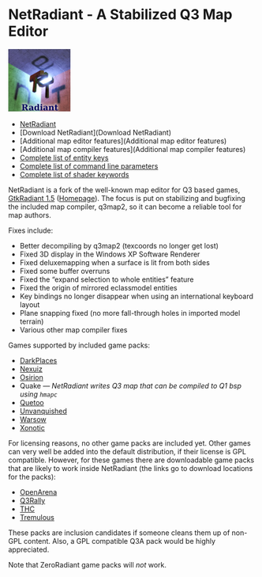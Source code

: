 NetRadiant - A Stabilized Q3 Map Editor
=======================================

![](assets/images/netradiant.png)

-   [NetRadiant](NetRadiant)
-   [Download NetRadiant](Download NetRadiant)
-   [Additional map editor features](Additional map editor features)
-   [Additional map compiler features](Additional map compiler features)
-   [Complete list of entity keys](Complete-list-of-entity-keys)
-   [Complete list of command line parameters](Complete-list-of-command-line-parameters)
-   [Complete list of shader keywords](Complete-list-of-shader-keywords)

NetRadiant is a fork of the well-known map editor for Q3 based games, [GtkRadiant 1.5](https://github.com/TTimo/GtkRadiant/tree/1.5) ([Homepage](https://icculus.org/gtkradiant/)).
The focus is put on stabilizing and bugfixing the included map compiler, q3map2, so it can become a reliable tool for map authors.

Fixes include:
-   Better decompiling by q3map2 (texcoords no longer get lost)
-   Fixed 3D display in the Windows XP Software Renderer
-   Fixed deluxemapping when a surface is lit from both sides
-   Fixed some buffer overruns
-   Fixed the “expand selection to whole entities” feature
-   Fixed the origin of mirrored eclassmodel entities
-   Key bindings no longer disappear when using an international keyboard layout
-   Plane snapping fixed (no more fall-through holes in imported model terrain)
-   Various other map compiler fixes

Games supported by included game packs:
-   [DarkPlaces](http://icculus.org/twilight/darkplaces/)
-   [Nexuiz](http://www.alientrap.com/games/nexuiz/)
-   [Osirion](http://osirion.org/)
-   Quake _— NetRadiant writes Q3 map that can be compiled to Q1 bsp using `hmapc`_
-   [Quetoo](http://quetoo.org/)
-   [Unvanquished](https://www.unvanquished.net/)
-   [Warsow](http://www.warsow.net/)
-   [Xonotic](http://xonotic.org/)

For licensing reasons, no other game packs are included yet. Other games can very well be added into the default distribution, if their license is GPL compatible. However, for these games there are downloadable game packs that are likely to work inside NetRadiant (the links go to download locations for the packs):

-   [OpenArena](http://openarena.ws/board/index.php?topic=2722.0)
-   [Q3Rally](http://www.q3rally.com/index.php?module=Downloads&func=display&lid=57)
-   [THC](https://svn.freepository.com/99tOHY5flO0Uk-web/browser/NetRadiant?rev=730)
-   [Tremulous](http://ingar.satgnu.net/gtkradiant/index.html)

These packs are inclusion candidates if someone cleans them up of non-GPL content. Also, a GPL compatible Q3A pack would be highly appreciated.

Note that ZeroRadiant game packs will *not* work.


